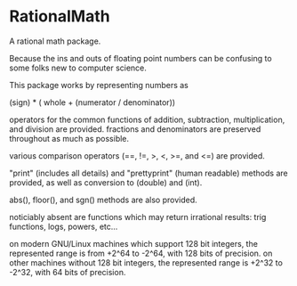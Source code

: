 # RationalMath

A rational math package.

Because the ins and outs of floating point numbers can be confusing to
some folks new to computer science.

This package works by representing numbers as

(sign) * ( whole + (numerator / denominator))

operators for the common functions of addition, subtraction,
multiplication, and division are provided.  fractions and denominators
are preserved throughout as much as possible.

various comparison operators (==, !=, >, <, >=, and <=) are provided.

"print" (includes all details) and "prettyprint" (human readable)
methods are provided, as well as conversion to (double) and (int).

abs(), floor(), and sgn() methods are also provided.

noticiably absent are functions which may return irrational results:
trig functions, logs, powers, etc...

on modern GNU/Linux machines which support 128 bit integers, the
represented range is from +2^64 to -2^64, with 128 bits of precision.
on other machines without 128 bit integers, the represented range is
+2^32 to -2^32, with 64 bits of precision.

